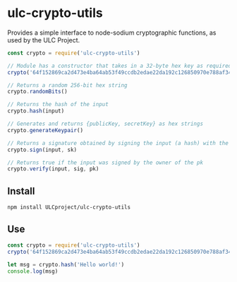 # ulc-crypto-utils

Provides a simple interface to node-sodium cryptographic functions, as used by the ULC Project.

```JavaScript
const crypto = require('ulc-crypto-utils')

// Module has a constructor that takes in a 32-byte hex key as required by node-sodium for generic hashing
crypto('64f152869ca2d473e4ba64ab53f49ccdb2edae22da192c126850970e788af347')

// Returns a random 256-bit hex string
crypto.randomBits()

// Returns the hash of the input
crypto.hash(input)

// Generates and returns {publicKey, secretKey} as hex strings
crypto.generateKeypair()

// Returns a signature obtained by signing the input (a hash) with the sk
crypto.sign(input, sk)

// Returns true if the input was signed by the owner of the pk
crypto.verify(input, sig, pk)
```

## Install

`npm install ULCproject/ulc-crypto-utils`

## Use

```JavaScript
const crypto = require('ulc-crypto-utils')
crypto('64f152869ca2d473e4ba64ab53f49ccdb2edae22da192c126850970e788af347')

let msg = crypto.hash('Hello world!')
console.log(msg)
```
